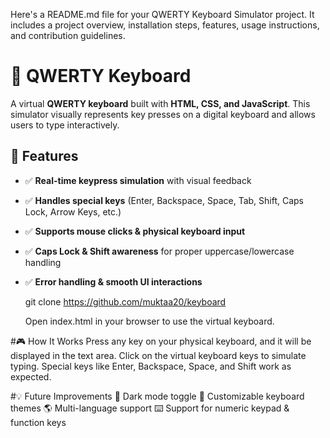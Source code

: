 Here's a README.md file for your QWERTY Keyboard Simulator project. It includes a project overview, installation steps, features, usage instructions, and contribution guidelines.


# 🎹 QWERTY Keyboard

A virtual **QWERTY keyboard** built with **HTML, CSS, and JavaScript**. This simulator visually represents key presses on a digital keyboard and allows users to type interactively.

## 🚀 Features
- ✅ **Real-time keypress simulation** with visual feedback
- ✅ **Handles special keys** (Enter, Backspace, Space, Tab, Shift, Caps Lock, Arrow Keys, etc.)
- ✅ **Supports mouse clicks & physical keyboard input**
- ✅ **Caps Lock & Shift awareness** for proper uppercase/lowercase handling
- ✅ **Error handling & smooth UI interactions**

   git clone https://github.com/muktaa20/keyboard

  Open index.html in your browser to use the virtual keyboard.

  
#🎮 How It Works
Press any key on your physical keyboard, and it will be displayed in the text area.
Click on the virtual keyboard keys to simulate typing.
Special keys like Enter, Backspace, Space, and Shift work as expected.

#💡 Future Improvements
🔄 Dark mode toggle
🎨 Customizable keyboard themes
🌎 Multi-language support
⌨️ Support for numeric keypad & function keys
